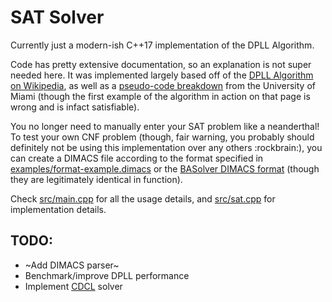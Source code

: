 # SAT Solver
Currently just a modern-ish C++17 implementation of the DPLL Algorithm.

Code has pretty extensive documentation, so an explanation is not super needed here. It was implemented largely based off of the [DPLL Algorithm on Wikipedia](https://en.wikipedia.org/wiki/DPLL_algorithm), as well as a [pseudo-code breakdown](https://www.cs.miami.edu/home/geoff/Courses/CSC648-12S/Content/DPLL.shtml) from the University of Miami (though the first example of the algorithm in action on that page is wrong and is infact satisfiable). 

You no longer need to manually enter your SAT problem like a neanderthal! To test your own CNF problem (though, fair warning, you probably should definitely not be using this implementation over any others :rockbrain:), you can create a DIMACS file according to the format specified in [examples/format-example.dimacs](examples/format-example.dimacs) or the [BASolver DIMACS format](https://logic.pdmi.ras.ru/~basolver/dimacs.html) (though they are legitimately identical in function). 

Check [src/main.cpp](src/main.cpp) for all the usage details, and [src/sat.cpp](src/sat.cpp) for implementation details.

## TODO:
- ~Add DIMACS parser~
- Benchmark/improve DPLL performance
- Implement [CDCL](https://en.wikipedia.org/wiki/Conflict-driven_clause_learning) solver
